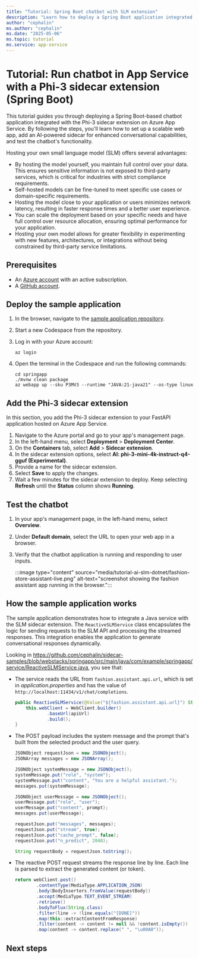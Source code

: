 ```yaml
---
title: "Tutorial: Spring Boot chatbot with SLM extension"
description: "Learn how to deploy a Spring Boot application integrated with a Phi-3 sidecar extension on Azure App Service."
author: "cephalin"
ms.author: "cephalin"
ms.date: "2025-05-06"
ms.topic: tutorial
ms.service: app-service
---
```


# Tutorial: Run chatbot in App Service with a Phi-3 sidecar extension (Spring Boot)

This tutorial guides you through deploying a Spring Boot-based chatbot application integrated with the Phi-3 sidecar extension on Azure App Service. By following the steps, you'll learn how to set up a scalable web app, add an AI-powered sidecar for enhanced conversational capabilities, and test the chatbot's functionality.

Hosting your own small language model (SLM) offers several advantages:

- By hosting the model yourself, you maintain full control over your data. This ensures sensitive information is not exposed to third-party services, which is critical for industries with strict compliance requirements.
- Self-hosted models can be fine-tuned to meet specific use cases or domain-specific requirements. 
- Hosting the model close to your application or users minimizes network latency, resulting in faster response times and a better user experience.
- You can scale the deployment based on your specific needs and have full control over resource allocation, ensuring optimal performance for your application.
- Hosting your own model allows for greater flexibility in experimenting with new features, architectures, or integrations without being constrained by third-party service limitations.

## Prerequisites

- An [Azure account](https://azure.microsoft.com/free/) with an active subscription.
- A [GitHub account](https://github.com/).

## Deploy the sample application

1. In the browser, navigate to the [sample application repository](https://github.com/cephalin/sidecar-samples).
2. Start a new Codespace from the repository.
1. Log in with your Azure account:

    ```azurecli
    az login
    ```
    
1. Open the terminal in the Codespace and run the following commands:

    ```azurecli
    cd springapp
    ./mvnw clean package
    az webapp up --sku P3MV3 --runtime "JAVA:21-java21" --os-type linux
    ```

## Add the Phi-3 sidecar extension

In this section, you add the Phi-3 sidecar extension to your FastAPI application hosted on Azure App Service.

1. Navigate to the Azure portal and go to your app's management page.
2. In the left-hand menu, select **Deployment** > **Deployment Center**.
3. On the **Containers** tab, select **Add** > **Sidecar extension**.
4. In the sidecar extension options, select **AI: phi-3-mini-4k-instruct-q4-gguf (Experimental)**.
5. Provide a name for the sidecar extension.
6. Select **Save** to apply the changes.
7. Wait a few minutes for the sidecar extension to deploy. Keep selecting **Refresh** until the **Status** column shows **Running**.

## Test the chatbot

1. In your app's management page, in the left-hand menu, select **Overview**.
1. Under **Default domain**, select the URL to open your web app in a browser.
1. Verify that the chatbot application is running and responding to user inputs.

    :::image type="content" source="media/tutorial-ai-slm-dotnet/fashion-store-assistant-live.png" alt-text="screenshot showing the fashion assistant app running in the browser.":::

## How the sample application works

The sample application demonstrates how to integrate a Java service with the SLM sidecar extension. The `ReactiveSLMService` class encapsulates the logic for sending requests to the SLM API and processing the streamed responses. This integration enables the application to generate conversational responses dynamically.

Looking in https://github.com/cephalin/sidecar-samples/blob/webstacks/springapp/src/main/java/com/example/springapp/service/ReactiveSLMService.java, you see that:

- The service reads the URL from `fashion.assistant.api.url`, which is set in *application.properties* and has the value of `http://localhost:11434/v1/chat/completions`.

    ```java
    public ReactiveSLMService(@Value("${fashion.assistant.api.url}") String apiUrl) {
        this.webClient = WebClient.builder()
                .baseUrl(apiUrl)
                .build();
    }
    ```
- The POST payload includes the system message and the prompt that's built from the selected product and the user query.

    ```java
    JSONObject requestJson = new JSONObject();
    JSONArray messages = new JSONArray();
    
    JSONObject systemMessage = new JSONObject();
    systemMessage.put("role", "system");
    systemMessage.put("content", "You are a helpful assistant.");
    messages.put(systemMessage);
    
    JSONObject userMessage = new JSONObject();
    userMessage.put("role", "user");
    userMessage.put("content", prompt);
    messages.put(userMessage);
    
    requestJson.put("messages", messages);
    requestJson.put("stream", true);
    requestJson.put("cache_prompt", false);
    requestJson.put("n_predict", 2048);
    
    String requestBody = requestJson.toString();
    ```

- The reactive POST request streams the response line by line. Each line is parsed to extract the generated content (or token).

    ```java
    return webClient.post()
            .contentType(MediaType.APPLICATION_JSON)
            .body(BodyInserters.fromValue(requestBody))
            .accept(MediaType.TEXT_EVENT_STREAM)
            .retrieve()
            .bodyToFlux(String.class)
            .filter(line -> !line.equals("[DONE]"))
            .map(this::extractContentFromResponse)
            .filter(content -> content != null && !content.isEmpty())
            .map(content -> content.replace(" ", "\u00A0"));
    ```

## Next steps
